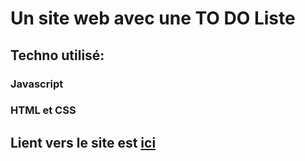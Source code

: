 # Un site web avec une TO DO Liste

## Techno utilisé:

### Javascript

### HTML et CSS


## Lient vers le site est [ici](https://mytodolisthtml.koko.best/)
